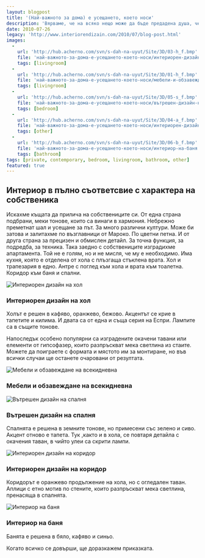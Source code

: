 ```yaml
---
layout: blogpost
title: '(Най-важното за дома) е усещането, което носи'
description: 'Вярваме, че на всяко нещо може да бъде предадена душа, че всяко нещо може да носи частица от това, което е вложено в него. Вярваме и че жилищата отразяват душите на собствениците си или поне така ни се иска. Да успеем да направим поне едно такова, за нас ще е огромно удоволствие. '
date: 2010-07-26
legacy: 'http://www.interiorendizain.com/2010/07/blog-post.html'
images:
  -
    url: 'http://hub.acherno.com/svn/s-dah-na-uyut/Site/3D/03-h_f.bmp'
    file: 'най-важното-за-дома-е-усещането-което-носи/интериорен-дизайн-на-хол.jpg'
    tags: [livingroom]
  -
    url: 'http://hub.acherno.com/svn/s-dah-na-uyut/Site/3D/01-h_f.bmp'
    file: 'най-важното-за-дома-е-усещането-което-носи/мебели-и-обзавеждане-на-всекидневна.jpg'
    tags: [livingroom]
  -
    url: 'http://hub.acherno.com/svn/s-dah-na-uyut/Site/3D/05-s_f.bmp'
    file: 'най-важното-за-дома-е-усещането-което-носи/вътрешен-дизайн-на-спалня.jpg'
    tags: [bedroom]
  -
    url: 'http://hub.acherno.com/svn/s-dah-na-uyut/Site/3D/04-a_f.bmp'
    file: 'най-важното-за-дома-е-усещането-което-носи/интериорен-дизайн-на-коридор.jpg'
    tags: [other]
  -
    url: 'http://hub.acherno.com/svn/s-dah-na-uyut/Site/3D/06-b_f.bmp'
    file: 'най-важното-за-дома-е-усещането-което-носи/интериор-на-баня.jpg'
    tags: [bathroom]
tags: [private, contemporary, bedroom, livingroom, bathroom, other]
featured: true
---
```

## **Интериор в пълно съответсвие** с  характера на собственика
Искахме къщата да прилича на собствениците си. От една страна подбрани, меки тонове, които са винаги в хармония. Небрежно преметнат шал и усещане за път. За много различни култури. Може би затова и залитахме по възглавници от Мароко. По цветни петна. И от друга страна за прецизен и обмислен детайл. За точна функция, за подредба, за техника. Така заедно с собствениците изградихме апартамента. Той не е голям, но и не мисля, че му е необходимо. Има кухня, която е отделена от хола с плъзгаща стъклена врата. Хол и трапезария в едно. Антре с поглед към хола и врата към тоалетна. Коридор към баня и спални.

![Интериорен дизайн на хол](най-важното-за-дома-е-усещането-което-носи/интериорен-дизайн-на-хол.jpg)
### Интериорен дизайн на **хол**

Холът е решен в кафяво, оранжево, бежово. Акцентът се крие в тапетите и килима. И двата са от една и съща серия на Еспри. Лампите са в същите тонове.

Напоследък особено популярни са изградените окачени тавани или елементи от гипсофазер, които разпръскват мека светлина из стаите. Можете да поиграете с формата и мястото им за монтиране, но във всички случаи ще останете очаровани от резултата.

![Мебели и обзавеждане на всекидневна](най-важното-за-дома-е-усещането-което-носи/мебели-и-обзавеждане-на-всекидневна.jpg)
### Мебели и обзавеждане на **всекидневна**

![Вътрешен дизайн на спалня](най-важното-за-дома-е-усещането-което-носи/вътрешен-дизайн-на-спалня.jpg)
### Вътрешен дизайн на **спалня**

Спалнята е решена в земните тонове, но примесени със зелено и сиво. Акцент отново е тапета. Тук ,както и в хола, се повтаря детайла с окачения таван, в чийто улеи са скрити лампи. 

![Интериорен дизайн на коридор](най-важното-за-дома-е-усещането-което-носи/интериорен-дизайн-на-коридор.jpg)
### Интериорен дизайн на **коридор**

Коридорът е оранжево продължение на хола, но с огледален таван. Аплици с етно мотив по стените, които разпръскват мека светлина, пренасяща в спалнята.

![Интериор на баня](най-важното-за-дома-е-усещането-което-носи/интериор-на-баня.jpg)
### Интериор на **баня**

Банята е решена в бяло, кафяво и синьо.

Когато всичко се довърши, ще доразкажем приказката.

